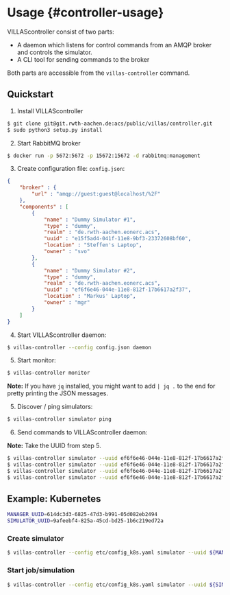 # Usage {#controller-usage}

VILLAScontroller consist of two parts:

 - A daemon which listens for control commands from an AMQP broker and controls the simulator.
 - A CLI tool for sending commands to the broker

Both parts are accessible from the `villas-controller` command.

## Quickstart

1. Install VILLAScontroller

```bash
$ git clone git@git.rwth-aachen.de:acs/public/villas/controller.git
$ sudo python3 setup.py install
```

2. Start RabbitMQ broker

```bash
$ docker run -p 5672:5672 -p 15672:15672 -d rabbitmq:management
```

3. Create configuration file: `config.json`:

```json
{
	"broker" : {
		"url" : "amqp://guest:guest@localhost/%2F"
	},
	"components" : [
		{
			"name" : "Dummy Simulator #1",
			"type" : "dummy",
			"realm" : "de.rwth-aachen.eonerc.acs",
			"uuid" : "e15f5ad4-041f-11e8-9bf3-23372608bf60",
			"location" : "Steffen's Laptop",
			"owner" : "svo"
		},
		{
			"name" : "Dummy Simulator #2",
			"type" : "dummy",
			"realm" : "de.rwth-aachen.eonerc.acs",
			"uuid" : "ef6f6e46-044e-11e8-812f-17b6617a2f37",
			"location" : "Markus' Laptop",
			"owner" : "mgr"
		}
	]
}
```

4. Start VILLAScontroller daemon:

```bash
$ villas-controller --config config.json daemon
```

5. Start monitor:

```bash
$ villas-controller monitor
```

**Note:** If you have `jq` installed, you might want to add `| jq .` to the end for pretty printing the JSON messages.

5. Discover / ping simulators:

```bash
$ villas-controller simulator ping
```

6. Send commands to VILLAScontroller daemon:

**Note:** Take the UUID from step 5.

```bash
$ villas-controller simulator --uuid ef6f6e46-044e-11e8-812f-17b6617a2f37 start
$ villas-controller simulator --uuid ef6f6e46-044e-11e8-812f-17b6617a2f37 pause
$ villas-controller simulator --uuid ef6f6e46-044e-11e8-812f-17b6617a2f37 resume
$ villas-controller simulator --uuid ef6f6e46-044e-11e8-812f-17b6617a2f37 stop
```


## Example: Kubernetes

```bash
MANAGER_UUID=614dc3d3-6825-47d3-b991-05d082eb2494
SIMULATOR_UUID=9afeebf4-825a-45cd-bd25-1b6c219ed72a
```

### Create simulator

```bash
$ villas-controller --config etc/config_k8s.yaml simulator --uuid ${MANAGER_UUID} create --parameters-file etc/params_k8s_create.yaml
```

### Start job/simulation

```bash
$ villas-controller --config etc/config_k8s.yaml simulator --uuid ${SIMULATOR_UUID} start
```
